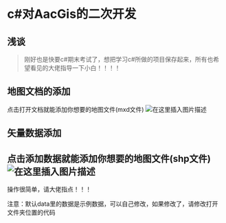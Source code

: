 #  c#对AacGis的二次开发
## 浅谈
> 刚好也是快要c#期末考试了，想把学习c#所做的项目保存起来，所有也希望看见的大佬指导一下小白！！！！
## 地图文档的添加
点击打开文档就能添加你想要的地图文件(mxd文件)
![在这里插入图片描述](https://img-blog.csdnimg.cn/06d3370d99034b83a60f281ae1cd4069.png#pic_center)

## 矢量数据添加
点击添加数据就能添加你想要的地图文件(shp文件)
![在这里插入图片描述](https://img-blog.csdnimg.cn/250d8baf84f1403f81c7f758e3401bbb.png#pic_center)
----
操作很简单，请大佬指点！！！

注意：默认data里的数据是示例数据，可以自己修改，如果修改了，请修改打开文件夹位置的代码
